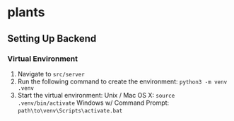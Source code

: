 # plants


## Setting Up Backend
### Virtual Environment
1. Navigate to `src/server`
2. Run the following command to create the environment: `python3 -m venv .venv`
3. Start the virtual environment:
    Unix / Mac OS X: `source .venv/bin/activate`
    Windows w/ Command Prompt: `path\to\venv\Scripts\activate.bat`
